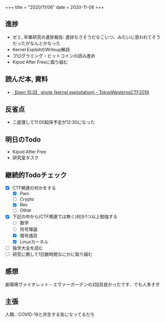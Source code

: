 +++
title = "2020/11/06"
date = 2020-11-06
+++

## 進捗

- ゼミ, 卒業研究の進捗報告: 進捗なさそうだなこいつ、みたいに思われてそうだったがなんとかなった
- Kernel ExploitのWriteup解読
- プログラミング・ビットコインの読み進め
- Kipod After Freeに取り組む

## 読んだ本, 資料

- [【pwn 10.0】 gnote (kernel exploitation) - TokyoWesternsCTF2019](https://smallkirby.hatenablog.com/entry/2019/11/19/225504)

## 反省点

- 二度寝して11:00起床予定が12:30になった

## 明日のTodo

- Kipod After Free
- 研究室タスク

## 継続的Todoチェック

- [x] CTF関連の何かをする
  - [x] Pwn
  - [ ] Crypto
  - [x] Rev
  - [ ] Other
- [x] 下記の中から(CTF関連では無く)何か1つ以上勉強する
  - [ ] 数学
  - [ ] 符号理論
  - [x] 暗号通貨
  - [x] Linuxカーネル
- [ ] 独学大全を読む
- [ ] 研究に関して1日数時間なにかに取り組む

## 感想

劇場場ヴァイオレット・エヴァーガーデンの2回目良かったです、でも人多すぎ

## 主張

人類、COVID-19と共生する気になってるだろ
